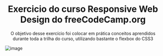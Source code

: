 <h1 align='center'>Exercicio do curso Responsive Web Design do freeCodeCamp.org</h1>



<p align='center'>O objetivo desse exercício foi colocar em prática conceitos aprendidos durante toda a trilha do curso, utilizando bastante o flexbox do CSS3</p>

![image](https://user-images.githubusercontent.com/30630150/103107101-f09ed580-4619-11eb-8739-984986b36875.png)
